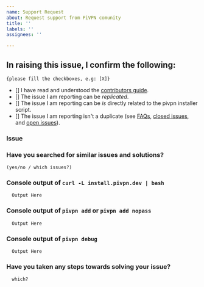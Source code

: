 ```yaml
---
name: Support Request
about: Request support from PiVPN comunity
title: ''
labels: ''
assignees: ''

---
```


<!-- 
# PiVPN Issue Template
PLEASE READ THIS TEMPLATE CAREFULLY BEFORE OPENING AN ISSUE! 
Any Issue opened that doesn't follow this template will be removed. 


Hi, you are about to open a new issue, Please provide us with all the info required below, incomplete issues will decrease our effectiveness to troubleshoot your issue and increase the time we need to spend helping you out, or with your issue closed even if it is a legitimate issue. Please remember we do not have any super power that makes us guess exactly what your issue is without any decent details!

For any output requested below, you may alternatively post it on https://pastebin.com and provide the Pastebin URL in its place
-->

## In raising this issue, I confirm the following: 

`{please fill the checkboxes, e.g: [X]}`

- [] I have read and understood the [contributors guide](https://github.com/pivpn/pivpn/blob/master/CONTRIBUTING.md).
- [] The issue I am reporting can be *replicated*.
- [] The issue I am reporting can be *is* directly related to the pivpn installer script.
- [] The issue I am reporting isn't a duplicate (see [FAQs](https://github.com/pivpn/pivpn/wiki/FAQ), [closed issues](https://github.com/pivpn/pivpn/issues?q=is%3Aissue+sort%3Aupdated-desc+is%3Aclosed), and [open issues](https://github.com/pivpn/pivpn/issues?q=is%3Aissue+sort%3Aupdated-desc+is%3Aopen)).




<!-- If the install failed: can you please copy-paste the console output after running `curl install.pivpn.dev | bash` between the backticks -->

<!-- Please explain your issue. Feel free to format your text -->
### Issue


### Have you searched for similar issues and solutions?
    (yes/no / which issues?)


### Console output of      `curl -L install.pivpn.dev | bash`
```
  Output Here
```
<!-- If the generation of an .ovpn file fails / the ovpns folder stays empty, please paste the output of `pivpn add` or `pivpn add nopass` between the backticks -->

### Console output of      `pivpn add` or `pivpn add nopass`
```
  Output Here
```
<!-- Please paste the output of `pivpn debug` between the backticks, don't forget to substitute your public IP address if you don't want the world to know it -->
### Console output of      `pivpn debug`
```
  Output Here
```
### Have you taken any steps towards solving your issue?
```
  which?
```
